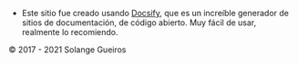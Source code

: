 
- Este sitio fue creado usando [Docsify](https://docsify.js.org), que es un increíble generador de sitios de documentación, de código abierto. 
Muy fácil de usar, realmente lo recomiendo.

© 2017 - 2021 Solange Gueiros